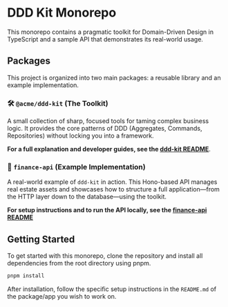 # DDD Kit Monorepo

This monorepo contains a pragmatic toolkit for Domain-Driven Design in TypeScript and a sample API that demonstrates its real-world usage.

## Packages

This project is organized into two main packages: a reusable library and an example implementation.

### 🛠️ `@acme/ddd-kit` (The Toolkit)

A small collection of sharp, focused tools for taming complex business logic. It provides the core patterns of DDD (Aggregates, Commands, Repositories) without locking you into a framework.

**For a full explanation and developer guides, see the [ddd-kit README](./packages/ddd-kit/README.md)**.

### 🚀 `finance-api` (Example Implementation)

A real-world example of `ddd-kit` in action. This Hono-based API manages real estate assets and showcases how to structure a full application—from the HTTP layer down to the database—using the toolkit.

**For setup instructions and to run the API locally, see the [finance-api README](./apps/finance-api/README.md)**

## Getting Started

To get started with this monorepo, clone the repository and install all dependencies from the root directory using pnpm.

```bash
pnpm install
```

After installation, follow the specific setup instructions in the `README.md` of the package/app you wish to work on.


